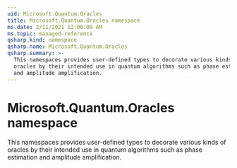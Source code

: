 ```yaml
---
uid: Microsoft.Quantum.Oracles
title: Microsoft.Quantum.Oracles namespace
ms.date: 2/11/2021 12:00:00 AM
ms.topic: managed-reference
qsharp.kind: namespace
qsharp.name: Microsoft.Quantum.Oracles
qsharp.summary: >-
  This namespaces provides user-defined types to decorate various kinds of
  oracles by their intended use in quantum algorithms such as phase estimation
  and amplitude amplification.
---
```


# Microsoft.Quantum.Oracles namespace

This namespaces provides user-defined types to decorate various kinds oforacles by their intended use in quantum algorithms such as phase estimationand amplitude amplification.

